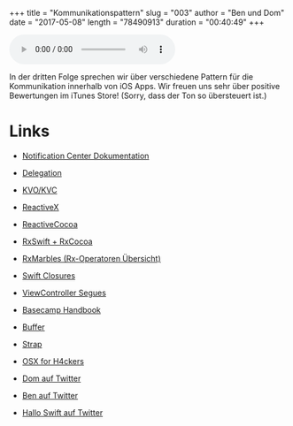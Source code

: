 +++
title = "Kommunikationspattern"
slug = "003"
author = "Ben und Dom"
date = "2017-05-08"
length = "78490913"
duration = "00:40:49"
+++

<audio controls>
    <source src="https://media.hallo-swift.de/file/halloswift/003.mp3" type="audio/mp3">
</audio>

In der dritten Folge sprechen wir über verschiedene Pattern für die Kommunikation innerhalb von iOS Apps. Wir freuen uns sehr über positive Bewertungen im iTunes Store! (Sorry, dass der Ton so übersteuert ist.)

# Links

- [Notification Center Dokumentation](https://developer.apple.com/reference/foundation/notificationcenter)
- [Delegation](https://developer.apple.com/library/content/documentation/General/Conceptual/DevPedia-CocoaCore/Delegation.html)
- [KVO/KVC](http://www.appcoda.com/understanding-key-value-observing-coding/)
- [ReactiveX](http://reactivex.io)
- [ReactiveCocoa](https://github.com/ReactiveCocoa/ReactiveCocoa)
- [RxSwift + RxCocoa](https://github.com/ReactiveX/RxSwift)
- [RxMarbles (Rx-Operatoren Übersicht)](http://rxmarbles.com)
- [Swift Closures](http://fuckingswiftblocksyntax.com)
- [ViewController Segues](https://developer.apple.com/library/content/featuredarticles/ViewControllerPGforiPhoneOS/UsingSegues.html)

- [Basecamp Handbook](https://github.com/basecamp/handbook)
- [Buffer](https://buffer.com/transparency)
- [Strap](https://github.com/MikeMcQuaid/strap)
- [OSX for H4ckers](https://gist.github.com/brandonb927/3195465)

- [Dom auf Twitter](https://twitter.com/swiftpainless)
- [Ben auf Twitter](https://twitter.com/benchr)
- [Hallo Swift auf Twitter](https://twitter.com/hallo_swift)
